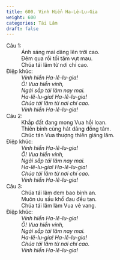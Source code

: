 ```yaml
---
title: 600. Vinh Hiển Ha-Lê-Lu-Gia
weight: 600
categories: Tái Lâm
draft: false
---
```

<dl><dt>Câu 1:</dt><dd data-verse="1"> Ánh sáng mai dâng lên trời cao. <br/>Đêm qua rồi tối tăm vụt mau. <br/>Chúa tái lâm từ nơi chí cao. </dd><dt>Điệp khúc:</dt><dd data-chorus="1"><em>Vinh hiển Ha-lê-lu-gia! <br/>Ô! Vua hiển vinh, <br/>Ngài sắp tái lâm nay mai. <br/>Ha-lê-lu-gia! Ha-lê-lu-gia! <br/>Chúa tái lâm từ nơi chí cao. <br/>Vinh hiển Ha-lê-lu-gia! </em></dd><dt>Câu 2:</dt><dd data-verse="2">Khắp đất đang mong Vua hồi loan. <br/>Thiên binh cùng hát dâng đồng tâm. <br/>Chúc tán Vua thượng thiên giáng lâm. </dd><dt>Điệp khúc:</dt><dd data-chorus="1"><em>Vinh hiển Ha-lê-lu-gia! <br/>Ô! Vua hiển vinh, <br/>Ngài sắp tái lâm nay mai. <br/>Ha-lê-lu-gia! Ha-lê-lu-gia! <br/>Chúa tái lâm từ nơi chí cao. <br/>Vinh hiển Ha-lê-lu-gia! </em></dd><dt>Câu 3:</dt><dd data-verse="3">Chúa tái lâm đem bao bình an. <br/>Muôn ưu sầu khổ đau đều tan. <br/>Chúa tái lâm làm Vua vẻ vang. </dd><dt>Điệp khúc:</dt><dd data-chorus="1"><em>Vinh hiển Ha-lê-lu-gia! <br/>Ô! Vua hiển vinh, <br/>Ngài sắp tái lâm nay mai. <br/>Ha-lê-lu-gia! Ha-lê-lu-gia! <br/>Chúa tái lâm từ nơi chí cao. <br/>Vinh hiển Ha-lê-lu-gia! </em></dd></dl>